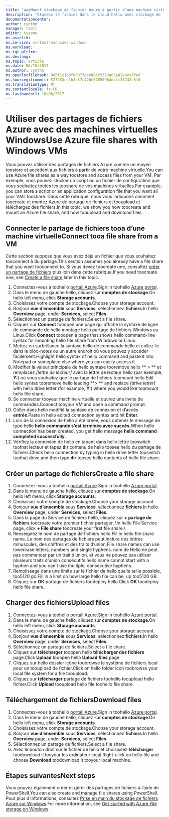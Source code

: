 ```yaml
---
title: "aaaMount stockage de fichier Azure à partir d’une machine virtuelle de Windows Azure | Documents Microsoft"
description: "Stockez le fichier dans le cloud hello avec stockage de fichiers Azure et monter votre partage de fichiers de cloud à partir d’une machine virtuelle Azure (VM)."
documentationcenter: 
author: cynthn
manager: timlt
editor: tysonn
ms.assetid: 
ms.service: virtual-machines-windows
ms.workload: 
ms.tgt_pltfrm: 
ms.devlang: 
ms.topic: article
ms.date: 06/15/2017
ms.author: cynthn
ms.openlocfilehash: 965f1c1b3f0d07fec6d86f9312a05e02e8ce7fe0
ms.sourcegitcommit: 523283cc1b3c37c428e77850964dc1c33742c5f0
ms.translationtype: MT
ms.contentlocale: fr-FR
ms.lasthandoff: 10/06/2017
---
```

# <a name="use-azure-file-shares-with-windows-vms"></a><span data-ttu-id="45432-103">Utiliser des partages de fichiers Azure avec des machines virtuelles Windows</span><span class="sxs-lookup"><span data-stu-id="45432-103">Use Azure file shares with Windows VMs</span></span> 

<span data-ttu-id="45432-104">Vous pouvez utiliser des partages de fichiers Azure comme un moyen toostore et accèdent aux fichiers à partir de votre machine virtuelle.</span><span class="sxs-lookup"><span data-stu-id="45432-104">You can use Azure file shares as a way toostore and access files from your VM.</span></span> <span data-ttu-id="45432-105">Par exemple, vous pouvez stocker un script ou un fichier de configuration que vous souhaitez toutes les tooshare de vos machines virtuelles.</span><span class="sxs-lookup"><span data-stu-id="45432-105">For example, you can store a script or an application configuration file that you want all your VMs tooshare.</span></span> <span data-ttu-id="45432-106">Dans cette rubrique, nous vous indiquons comment toocreate et montez Azure de partage de fichiers et tooupload et téléchargez des fichiers.</span><span class="sxs-lookup"><span data-stu-id="45432-106">In this topic, we show you how toocreate and mount an Azure file share, and how tooupload and download files.</span></span>

## <a name="connect-tooa-file-share-from-a-vm"></a><span data-ttu-id="45432-107">Connecter le partage de fichiers tooa d’une machine virtuelle</span><span class="sxs-lookup"><span data-stu-id="45432-107">Connect tooa file share from a VM</span></span>

<span data-ttu-id="45432-108">Cette section suppose que vous avez déjà un fichier que vous souhaitez tooconnect à du partage.</span><span class="sxs-lookup"><span data-stu-id="45432-108">This section assumes you already have a file share that you want tooconnect to.</span></span> <span data-ttu-id="45432-109">Si vous devez toocreate une, consultez [créer un partage de fichiers](#create-a-file-share) plus loin dans cette rubrique.</span><span class="sxs-lookup"><span data-stu-id="45432-109">If you need toocreate one, see [Create a file share](#create-a-file-share) later in this topic.</span></span>

1. <span data-ttu-id="45432-110">Connectez-vous à toohello [portail Azure](https://portal.azure.com).</span><span class="sxs-lookup"><span data-stu-id="45432-110">Sign in toohello [Azure portal](https://portal.azure.com).</span></span>
2. <span data-ttu-id="45432-111">Dans le menu de gauche hello, cliquez sur **comptes de stockage**.</span><span class="sxs-lookup"><span data-stu-id="45432-111">On hello left menu, click **Storage accounts**.</span></span>
3. <span data-ttu-id="45432-112">Choisissez votre compte de stockage.</span><span class="sxs-lookup"><span data-stu-id="45432-112">Choose your storage account.</span></span>
4. <span data-ttu-id="45432-113">Bonjour **vue d’ensemble** sous **Services**, sélectionnez **fichiers**.</span><span class="sxs-lookup"><span data-stu-id="45432-113">In hello **Overview** page, under **Services**, select **Files**.</span></span>
5. <span data-ttu-id="45432-114">Sélectionnez un partage de fichiers.</span><span class="sxs-lookup"><span data-stu-id="45432-114">Select a file share.</span></span>
6. <span data-ttu-id="45432-115">Cliquez sur **Connect** tooopen une page qui affiche la syntaxe de ligne de commande de hello montage hello partage de fichiers Windows ou Linux.</span><span class="sxs-lookup"><span data-stu-id="45432-115">Click **Connect** tooopen a page that shows hello command-line syntax for mounting hello file share from Windows or Linux.</span></span>
7. <span data-ttu-id="45432-116">Mettez en surbrillance la syntaxe hello de commande hello et collez-le dans le bloc-notes ou un autre endroit où vous pouvez y accéder facilement.</span><span class="sxs-lookup"><span data-stu-id="45432-116">Highlight hello syntax of hello command and paste it into Notepad or someplace else where you can easily access it.</span></span> 
8. <span data-ttu-id="45432-117">Modifier la valeur principale de hello syntaxe tooremove hello ** > ** et remplacez *[lettre de lecteur]* avec la lettre de lecteur hello (par exemple, **Y:**) où vous souhaitez que le partage de fichiers toomount hello.</span><span class="sxs-lookup"><span data-stu-id="45432-117">Edit hello syntax tooremove hello leading **> ** and replace *[drive letter]* with hello drive letter (for example, **Y:**) where you would like toomount hello file share.</span></span>
8. <span data-ttu-id="45432-118">Se connecter tooyour machine virtuelle et ouvrez une invite de commandes.</span><span class="sxs-lookup"><span data-stu-id="45432-118">Connect tooyour VM and open a command prompt.</span></span>
9. <span data-ttu-id="45432-119">Coller dans hello modifié la syntaxe de connexion et d’accès **entrée**.</span><span class="sxs-lookup"><span data-stu-id="45432-119">Paste in hello edited connection syntax and hit **Enter**.</span></span>
10. <span data-ttu-id="45432-120">Lors de la connexion de hello a été créée, vous obtenez le message de type hello **hello commande s’est terminée avec succès.**</span><span class="sxs-lookup"><span data-stu-id="45432-120">When hello connection has been created, you get hello message **hello command completed successfully.**</span></span>
11. <span data-ttu-id="45432-121">Vérifiez la connexion de hello en tapant dans hello lettre tooswitch toothat lecteur et tapez **dir** contenu de hello toosee hello du partage de fichiers.</span><span class="sxs-lookup"><span data-stu-id="45432-121">Check hello connection by typing in hello drive letter tooswitch toothat drive and then type **dir** toosee hello contents of hello file share.</span></span>



## <a name="create-a-file-share"></a><span data-ttu-id="45432-122">Créer un partage de fichiers</span><span class="sxs-lookup"><span data-stu-id="45432-122">Create a file share</span></span> 
1. <span data-ttu-id="45432-123">Connectez-vous à toohello [portail Azure](https://portal.azure.com).</span><span class="sxs-lookup"><span data-stu-id="45432-123">Sign in toohello [Azure portal](https://portal.azure.com).</span></span>
2. <span data-ttu-id="45432-124">Dans le menu de gauche hello, cliquez sur **comptes de stockage**.</span><span class="sxs-lookup"><span data-stu-id="45432-124">On hello left menu, click **Storage accounts**.</span></span>
3. <span data-ttu-id="45432-125">Choisissez votre compte de stockage.</span><span class="sxs-lookup"><span data-stu-id="45432-125">Choose your storage account.</span></span>
4. <span data-ttu-id="45432-126">Bonjour **vue d’ensemble** sous **Services**, sélectionnez **fichiers**.</span><span class="sxs-lookup"><span data-stu-id="45432-126">In hello **Overview** page, under **Services**, select **Files**.</span></span>
5. <span data-ttu-id="45432-127">Dans la page du Service de fichiers hello, cliquez sur **+ partage de fichiers** toocreate votre premier fichier partager. \\</span><span class="sxs-lookup"><span data-stu-id="45432-127">In hello File Service page, click **+ File share** toocreate your first file share.\\</span></span>
6. <span data-ttu-id="45432-128">Renseignez le nom de partage de fichiers hello.</span><span class="sxs-lookup"><span data-stu-id="45432-128">Fill in hello file share name.</span></span> <span data-ttu-id="45432-129">Le nom des partages de fichiers peut inclure des lettres minuscules, des chiffres et des traits d’union.</span><span class="sxs-lookup"><span data-stu-id="45432-129">File share names can use lowercase letters, numbers and single hyphens.</span></span> <span data-ttu-id="45432-130">nom de Hello ne peut pas commencer par un trait d’union, et vous ne pouvez pas utiliser plusieurs traits d’union consécutifs.</span><span class="sxs-lookup"><span data-stu-id="45432-130">hello name cannot start with a hyphen and you can't use multiple, consecutive hyphens.</span></span> 
7. <span data-ttu-id="45432-131">Remplissage dans une limite sur le fichier de hello quelle taille possible, too5120 go.</span><span class="sxs-lookup"><span data-stu-id="45432-131">Fill in a limit on how large hello file can be, up too5120 GB.</span></span>
8. <span data-ttu-id="45432-132">Cliquez sur **OK** partage de fichiers toodeploy hello.</span><span class="sxs-lookup"><span data-stu-id="45432-132">Click **OK** toodeploy hello file share.</span></span>
   
## <a name="upload-files"></a><span data-ttu-id="45432-133">Charger des fichiers</span><span class="sxs-lookup"><span data-stu-id="45432-133">Upload files</span></span>
1. <span data-ttu-id="45432-134">Connectez-vous à toohello [portail Azure](https://portal.azure.com).</span><span class="sxs-lookup"><span data-stu-id="45432-134">Sign in toohello [Azure portal](https://portal.azure.com).</span></span>
2. <span data-ttu-id="45432-135">Dans le menu de gauche hello, cliquez sur **comptes de stockage**.</span><span class="sxs-lookup"><span data-stu-id="45432-135">On hello left menu, click **Storage accounts**.</span></span>
3. <span data-ttu-id="45432-136">Choisissez votre compte de stockage.</span><span class="sxs-lookup"><span data-stu-id="45432-136">Choose your storage account.</span></span>
4. <span data-ttu-id="45432-137">Bonjour **vue d’ensemble** sous **Services**, sélectionnez **fichiers**.</span><span class="sxs-lookup"><span data-stu-id="45432-137">In hello **Overview** page, under **Services**, select **Files**.</span></span>
5. <span data-ttu-id="45432-138">Sélectionnez un partage de fichiers.</span><span class="sxs-lookup"><span data-stu-id="45432-138">Select a file share.</span></span>
6. <span data-ttu-id="45432-139">Cliquez sur **télécharger** tooopen hello **télécharger des fichiers** page.</span><span class="sxs-lookup"><span data-stu-id="45432-139">Click **Upload** tooopen hello **Upload files** page.</span></span>
7. <span data-ttu-id="45432-140">Cliquez sur hello dossier icône toobrowse le système de fichiers local pour un tooupload de fichier.</span><span class="sxs-lookup"><span data-stu-id="45432-140">Click on hello folder icon toobrowse your local file system for a file tooupload.</span></span>   
8. <span data-ttu-id="45432-141">Cliquez sur **télécharger** partage de fichiers toohello tooupload hello fichier.</span><span class="sxs-lookup"><span data-stu-id="45432-141">Click **Upload** tooupload hello file toohello file share.</span></span>

## <a name="download-files"></a><span data-ttu-id="45432-142">Téléchargement de fichiers</span><span class="sxs-lookup"><span data-stu-id="45432-142">Download files</span></span>
1. <span data-ttu-id="45432-143">Connectez-vous à toohello [portail Azure](https://portal.azure.com).</span><span class="sxs-lookup"><span data-stu-id="45432-143">Sign in toohello [Azure portal](https://portal.azure.com).</span></span>
2. <span data-ttu-id="45432-144">Dans le menu de gauche hello, cliquez sur **comptes de stockage**.</span><span class="sxs-lookup"><span data-stu-id="45432-144">On hello left menu, click **Storage accounts**.</span></span>
3. <span data-ttu-id="45432-145">Choisissez votre compte de stockage.</span><span class="sxs-lookup"><span data-stu-id="45432-145">Choose your storage account.</span></span>
4. <span data-ttu-id="45432-146">Bonjour **vue d’ensemble** sous **Services**, sélectionnez **fichiers**.</span><span class="sxs-lookup"><span data-stu-id="45432-146">In hello **Overview** page, under **Services**, select **Files**.</span></span>
5. <span data-ttu-id="45432-147">Sélectionnez un partage de fichiers.</span><span class="sxs-lookup"><span data-stu-id="45432-147">Select a file share.</span></span>
6. <span data-ttu-id="45432-148">Avec le bouton droit sur le fichier de hello et choisissez **télécharger** toodownload il tooyour les ordinateur local.</span><span class="sxs-lookup"><span data-stu-id="45432-148">Right-click on hello file and choose **Download** toodownload it tooyour local machine.</span></span>
   

## <a name="next-steps"></a><span data-ttu-id="45432-149">Étapes suivantes</span><span class="sxs-lookup"><span data-stu-id="45432-149">Next steps</span></span>

<span data-ttu-id="45432-150">Vous pouvez également créer et gérer des partages de fichiers à l’aide de PowerShell.</span><span class="sxs-lookup"><span data-stu-id="45432-150">You can also create and manage file shares using PowerShell.</span></span> <span data-ttu-id="45432-151">Pour plus d’informations, consultez [Prise en main du stockage de fichiers Azure sur Windows](../../storage/files/storage-dotnet-how-to-use-files.md).</span><span class="sxs-lookup"><span data-stu-id="45432-151">For more information, see [Get started with Azure File storage on Windows](../../storage/files/storage-dotnet-how-to-use-files.md).</span></span>
